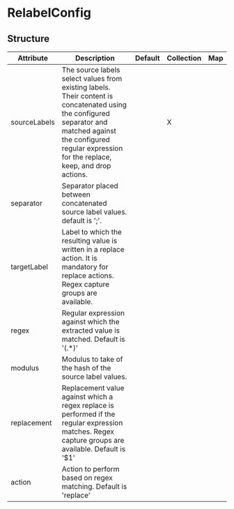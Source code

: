 # RelabelConfig 
 

## Structure 
 

| Attribute    | Description                                                                                                                                                                                                        | Default | Collection | Map  |
| ------------ | ------------------------------------------------------------------------------------------------------------------------------------------------------------------------------------------------------------------ | ------- | ---------- | ---  |
| sourceLabels | The source labels select values from existing labels. Their content is concatenated using the configured separator and matched against the configured regular expression for the replace, keep, and drop actions.  |         | X          |      |
| separator    | Separator placed between concatenated source label values. default is ';'.                                                                                                                                         |         |            |      |
| targetLabel  | Label to which the resulting value is written in a replace action. It is mandatory for replace actions. Regex capture groups are available.                                                                        |         |            |      |
| regex        | Regular expression against which the extracted value is matched. Default is '(.*)'                                                                                                                                 |         |            |      |
| modulus      | Modulus to take of the hash of the source label values.                                                                                                                                                            |         |            |      |
| replacement  | Replacement value against which a regex replace is performed if the regular expression matches. Regex capture groups are available. Default is '$1'                                                                |         |            |      |
| action       | Action to perform based on regex matching. Default is 'replace'                                                                                                                                                    |         |            |      |